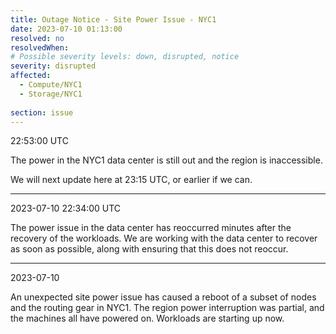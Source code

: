```yaml
---
title: Outage Notice - Site Power Issue - NYC1
date: 2023-07-10 01:13:00
resolved: no
resolvedWhen:
# Possible severity levels: down, disrupted, notice
severity: disrupted 
affected:
  - Compute/NYC1
  - Storage/NYC1
    
section: issue
---
```


22:53:00 UTC

The power in the NYC1 data center is still out and the region is inaccessible.

We will next update here at 23:15 UTC, or earlier if we can.

---

2023-07-10 22:34:00 UTC

The power issue in the data center has reoccurred minutes after the recovery of the workloads. We are working with the data center to recover as soon as possible, along with ensuring that this does not reoccur.

---
2023-07-10

An unexpected site power issue has caused a reboot of a subset of nodes and the routing gear in NYC1.
The region power interruption was partial, and the machines all have powered on. Workloads are starting up now. 
